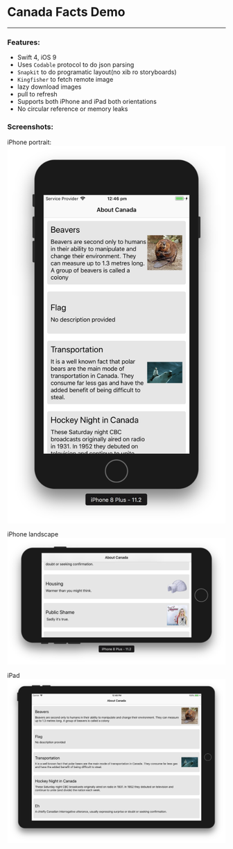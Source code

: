 # Canada Facts Demo
_______________________________

### Features:
* Swift 4, iOS 9
* Uses `Codable` protocol to do json parsing
* `Snapkit` to do programatic layout(no xib ro storyboards)
* `Kingfisher` to fetch remote image
* lazy download images
* pull to refresh
* Supports both iPhone and iPad both orientations
* No circular reference or memory leaks

### Screenshots:
iPhone portrait:
![iPhone screenshot portrait](screenshots/screensot-iphone-portrait.png)

iPhone landscape
![iPhone screenshot landscape](screenshots/screensot-iphone-landscape.png)

iPad
![iPad screenshot landscape](screenshots/screensot-ipad-landscape.png)
